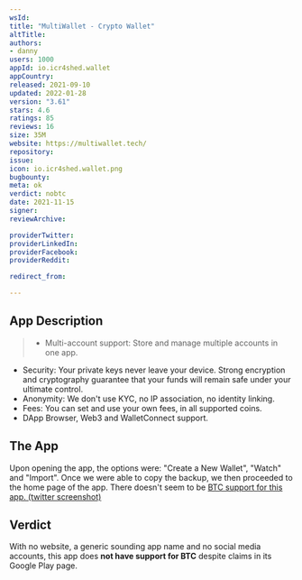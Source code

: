 ```yaml
---
wsId: 
title: "MultiWallet - Crypto Wallet"
altTitle: 
authors:
- danny
users: 1000
appId: io.icr4shed.wallet
appCountry: 
released: 2021-09-10
updated: 2022-01-28
version: "3.61"
stars: 4.6
ratings: 85
reviews: 16
size: 35M
website: https://multiwallet.tech/
repository: 
issue: 
icon: io.icr4shed.wallet.png
bugbounty: 
meta: ok
verdict: nobtc
date: 2021-11-15
signer: 
reviewArchive:

providerTwitter: 
providerLinkedIn: 
providerFacebook: 
providerReddit: 

redirect_from:

---
```


## App Description

> - Multi-account support: Store and manage multiple accounts in one app.
- Security: Your private keys never leave your device. Strong encryption and cryptography guarantee that your funds will remain safe under your ultimate control.
- Anonymity: We don't use KYC, no IP association, no identity linking.
- Fees: You can set and use your own fees, in all supported coins.
- DApp Browser, Web3 and WalletConnect support.

## The App

Upon opening the app, the options were: "Create a New Wallet", "Watch" and "Import". Once we were able to copy the backup, we then proceeded to the home page of the app. There doesn't seem to be [BTC support for this app. (twitter screenshot)](https://twitter.com/BitcoinWalletz/status/1457966263779553281)

## Verdict

With no website, a generic sounding app name and no social media accounts, this app does **not have support for BTC** despite claims in its Google Play page.
